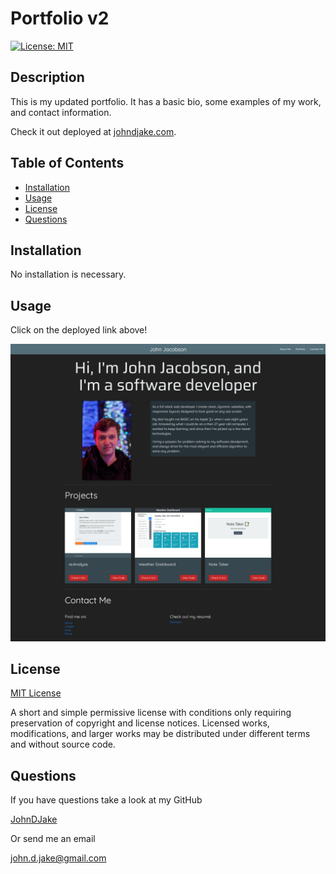 # Portfolio v2

[![License: MIT](https://img.shields.io/badge/License-MIT-yellow.svg)](https://opensource.org/licenses/MIT)

## Description

This is my updated portfolio. It has a basic bio, some examples of my work, and contact information.

Check it out deployed at [johndjake.com](https://johndjake.github.io/portfolio-v2/).



## Table of Contents

* [Installation](#installation)
* [Usage](#usage)
* [License](#license)
* [Questions](#questions)


## Installation

No installation is necessary.



## Usage

Click on the deployed link above!

![Screenshot of the webpage](assets/images/screenshot.png)



## License

[MIT License](https://opensource.org/licenses/MIT)

A short and simple permissive license with conditions only requiring preservation of copyright and license notices. Licensed works, modifications, and larger works may be distributed under different terms and without source code.


## Questions

If you have questions take a look at my GitHub

[JohnDJake](https://github.com/JohnDJake)

Or send me an email

[john.d.jake@gmail.com](mailto:john.d.jake@gmail.com)

